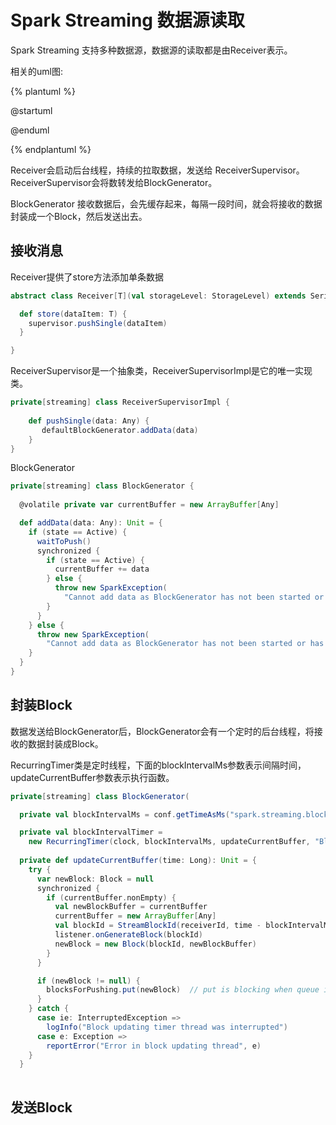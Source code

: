 # Spark Streaming 数据源读取 #

  

Spark Streaming 支持多种数据源，数据源的读取都是由Receiver表示。

相关的uml图:

{% plantuml %}

@startuml

 

@enduml

{% endplantuml %}



Receiver会启动后台线程，持续的拉取数据，发送给 ReceiverSupervisor。ReceiverSupervisor会将数转发给BlockGenerator。



BlockGenerator 接收数据后，会先缓存起来，每隔一段时间，就会将接收的数据封装成一个Block，然后发送出去。



## 接收消息 ##

Receiver提供了store方法添加单条数据

```scala
abstract class Receiver[T](val storageLevel: StorageLevel) extends Serializable {

  def store(dataItem: T) {
    supervisor.pushSingle(dataItem)
  }

}
```



ReceiverSupervisor是一个抽象类，ReceiverSupervisorImpl是它的唯一实现类。

```scala
private[streaming] class ReceiverSupervisorImpl {
    
    def pushSingle(data: Any) {
       defaultBlockGenerator.addData(data)
    }
}
```

BlockGenerator

```scala
private[streaming] class BlockGenerator {
    
  @volatile private var currentBuffer = new ArrayBuffer[Any]

  def addData(data: Any): Unit = {
    if (state == Active) {
      waitToPush()
      synchronized {
        if (state == Active) {
          currentBuffer += data
        } else {
          throw new SparkException(
            "Cannot add data as BlockGenerator has not been started or has been stopped")
        }
      }
    } else {
      throw new SparkException(
        "Cannot add data as BlockGenerator has not been started or has been stopped")
    }
  }
}
```



## 封装Block ##

数据发送给BlockGenerator后，BlockGenerator会有一个定时的后台线程，将接收的数据封装成Block。

RecurringTimer类是定时线程，下面的blockIntervalMs参数表示间隔时间，updateCurrentBuffer参数表示执行函数。

```scala
private[streaming] class BlockGenerator(

  private val blockIntervalMs = conf.getTimeAsMs("spark.streaming.blockInterval", "200ms")

  private val blockIntervalTimer =
    new RecurringTimer(clock, blockIntervalMs, updateCurrentBuffer, "BlockGenerator")
  
  private def updateCurrentBuffer(time: Long): Unit = {
    try {
      var newBlock: Block = null
      synchronized {
        if (currentBuffer.nonEmpty) {
          val newBlockBuffer = currentBuffer
          currentBuffer = new ArrayBuffer[Any]
          val blockId = StreamBlockId(receiverId, time - blockIntervalMs)
          listener.onGenerateBlock(blockId)
          newBlock = new Block(blockId, newBlockBuffer)
        }
      }

      if (newBlock != null) {
        blocksForPushing.put(newBlock)  // put is blocking when queue is full
      }
    } catch {
      case ie: InterruptedException =>
        logInfo("Block updating timer thread was interrupted")
      case e: Exception =>
        reportError("Error in block updating thread", e)
    }
  }
    
```

## 发送Block






